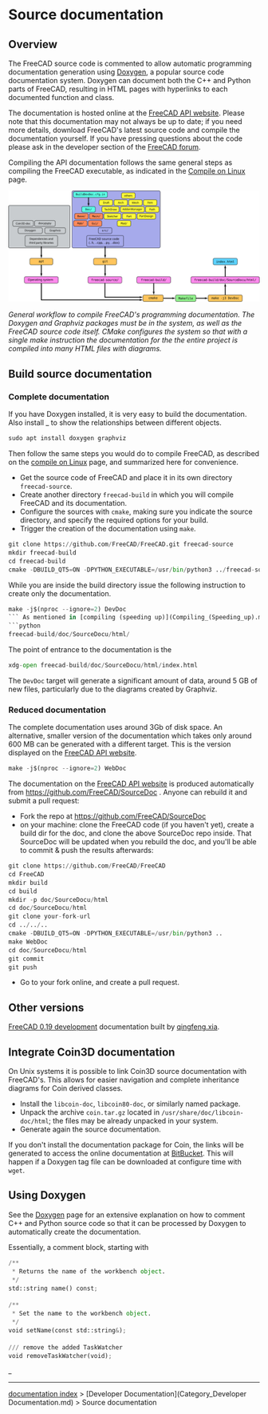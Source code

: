 # Source documentation
## Overview

The FreeCAD source code is commented to allow automatic programming documentation generation using [Doxygen](Doxygen.md), a popular source code documentation system. Doxygen can document both the C++ and Python parts of FreeCAD, resulting in HTML pages with hyperlinks to each documented function and class.

The documentation is hosted online at the [FreeCAD API website](https://freecad.github.io/SourceDoc/). Please note that this documentation may not always be up to date; if you need more details, download FreeCAD\'s latest source code and compile the documentation yourself. If you have pressing questions about the code please ask in the developer section of the [FreeCAD forum](https://forum.freecadweb.org/index.php).

Compiling the API documentation follows the same general steps as compiling the FreeCAD executable, as indicated in the [Compile on Linux](Compile_on_Linux.md) page.

<img alt="" src=images/FreeCAD_documentation_compilation_workflow.svg  style="width:800px;">



*General workflow to compile FreeCAD's programming documentation. The Doxygen and Graphviz packages must be in the system, as well as the FreeCAD source code itself. CMake configures the system so that with a single make instruction the documentation for the the entire project is compiled into many HTML files with diagrams.*

## Build source documentation 

### Complete documentation 

If you have Doxygen installed, it is very easy to build the documentation. Also install _ to show the relationships between different objects.  
```python
sudo apt install doxygen graphviz
```

Then follow the same steps you would do to compile FreeCAD, as described on the [compile on Linux](Compile_on_Linux.md) page, and summarized here for convenience.

-   Get the source code of FreeCAD and place it in its own directory `freecad-source`.
-   Create another directory `freecad-build` in which you will compile FreeCAD and its documentation.
-   Configure the sources with `cmake`, making sure you indicate the source directory, and specify the required options for your build.
-   Trigger the creation of the documentation using `make`.

 
```python
git clone https://github.com/FreeCAD/FreeCAD.git freecad-source
mkdir freecad-build
cd freecad-build
cmake -DBUILD_QT5=ON -DPYTHON_EXECUTABLE=/usr/bin/python3 ../freecad-source
```

While you are inside the build directory issue the following instruction to create only the documentation.  
```python
make -j$(nproc --ignore=2) DevDoc
``` As mentioned in [compiling (speeding up)](Compiling_(Speeding_up).md), the  
```python
freecad-build/doc/SourceDocu/html/
```

The point of entrance to the documentation is the  
```python
xdg-open freecad-build/doc/SourceDocu/html/index.html
```

The `DevDoc` target will generate a significant amount of data, around 5 GB of new files, particularly due to the diagrams created by Graphviz.

### Reduced documentation 

The complete documentation uses around 3Gb of disk space. An alternative, smaller version of the documentation which takes only around 600 MB can be generated with a different target. This is the version displayed on the [FreeCAD API website](https://freecad.github.io/SourceDoc/).  
```python
make -j$(nproc --ignore=2) WebDoc
```

The documentation on the [FreeCAD API website](https://freecad.github.io/SourceDoc/) is produced automatically from <https://github.com/FreeCAD/SourceDoc> . Anyone can rebuild it and submit a pull request:

-   Fork the repo at <https://github.com/FreeCAD/SourceDoc>
-   on your machine: clone the FreeCAD code (if you haven\'t yet), create a build dir for the doc, and clone the above SourceDoc repo inside. That SourceDoc will be updated when you rebuild the doc, and you\'ll be able to commit & push the results afterwards:

 
```python
git clone https://github.com/FreeCAD/FreeCAD
cd FreeCAD
mkdir build
cd build
mkdir -p doc/SourceDocu/html
cd doc/SourceDocu/html
git clone your-fork-url
cd ../../..
cmake -DBUILD_QT5=ON -DPYTHON_EXECUTABLE=/usr/bin/python3 ..
make WebDoc
cd doc/SourceDocu/html
git commit
git push
```

-   Go to your fork online, and create a pull request.

## Other versions 

[FreeCAD 0.19 development](https://iesensor.com/FreeCADDoc/0.19/) documentation built by [qingfeng.xia](http://forum.freecadweb.org/viewtopic.php?t=12613).

## Integrate Coin3D documentation 

On Unix systems it is possible to link Coin3D source documentation with FreeCAD\'s. This allows for easier navigation and complete inheritance diagrams for Coin derived classes.

-   Install the `libcoin-doc`, `libcoin80-doc`, or similarly named package.
-   Unpack the archive `coin.tar.gz` located in `/usr/share/doc/libcoin-doc/html`; the files may be already unpacked in your system.
-   Generate again the source documentation.

If you don\'t install the documentation package for Coin, the links will be generated to access the online documentation at [BitBucket](https://coin3d.bitbucket.io/Coin/). This will happen if a Doxygen tag file can be downloaded at configure time with `wget`.

## Using Doxygen 

See the [Doxygen](Doxygen.md) page for an extensive explanation on how to comment C++ and Python source code so that it can be processed by Doxygen to automatically create the documentation.

Essentially, a comment block, starting with  
```python
/**
 * Returns the name of the workbench object.
 */
std::string name() const;

/**
 * Set the name to the workbench object.
 */
void setName(const std::string&);

/// remove the added TaskWatcher
void removeTaskWatcher(void);
```




  

_

---
[documentation index](../README.md) > [Developer Documentation](Category_Developer Documentation.md) > Source documentation
